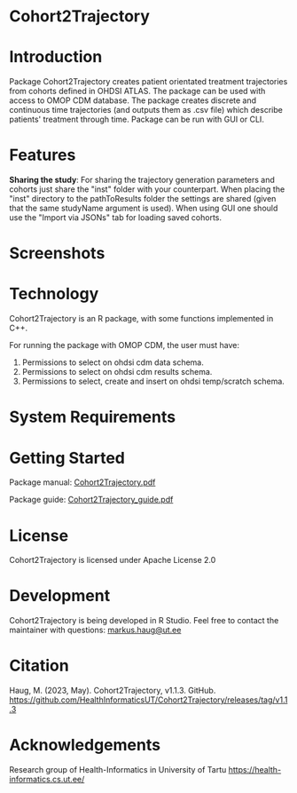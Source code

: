 Cohort2Trajectory
======================

Introduction
============

Package Cohort2Trajectory creates patient orientated treatment trajectories from cohorts defined in OHDSI ATLAS.
The package can be used with access to OMOP CDM database.
The package creates discrete and continuous time trajectories (and outputs them as .csv file) which describe patients' treatment through time.
Package can be run with GUI or CLI.

Features
========
**Sharing the study**: For sharing the trajectory generation parameters and cohorts just share the "inst" folder with your counterpart. When placing the "inst" directory to the pathToResults folder the settings are shared (given that the same studyName argument is used). When using GUI one should use the "Import via JSONs" tab for loading saved cohorts.

Screenshots
===========

Technology
==========
Cohort2Trajectory is an R package, with some functions implemented in C++.

For running the package with OMOP CDM, the user must have:
1. Permissions to select on ohdsi cdm data schema.
2. Permissions to select on ohdsi cdm results schema.
3. Permissions to select, create and insert on ohdsi temp/scratch schema.

System Requirements
===================

Getting Started
===============

Package manual: [Cohort2Trajectory.pdf](https://github.com/HealthInformaticsUT/Cohort2Trajectory/blob/main/Cohort2Trajectory_1.0.pdf)

Package guide: [Cohort2Trajectory_guide.pdf](https://github.com/HealthInformaticsUT/Cohort2Trajectory/blob/main/Cohort2Trajectory_guide_1.0.pdf)
 
License
=======
Cohort2Trajectory is licensed under Apache License 2.0

Development
===========
Cohort2Trajectory is being developed in R Studio. Feel free to contact the maintainer with questions: markus.haug@ut.ee

Citation
===========
Haug, M. (2023, May). Cohort2Trajectory, v1.1.3. GitHub. https://github.com/HealthInformaticsUT/Cohort2Trajectory/releases/tag/v1.1.3


# Acknowledgements

Research group of Health-Informatics in University of Tartu https://health-informatics.cs.ut.ee/

